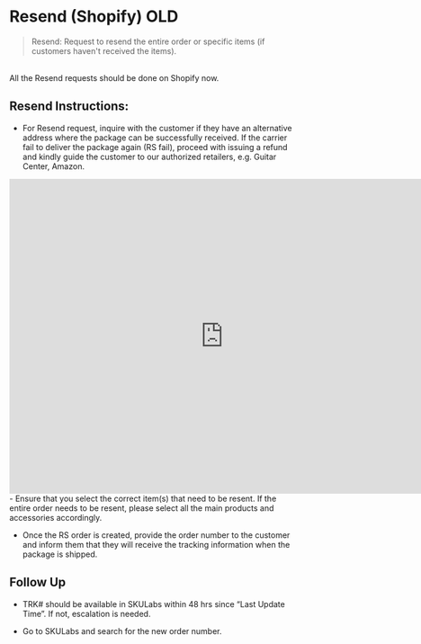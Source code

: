 # Resend (Shopify) OLD

> Resend: Request to resend the entire order or specific items (if customers haven't received the items).
<br>
All the Resend requests should be done on Shopify now.

## Resend Instructions:


- For Resend request, inquire with the customer if they have an alternative address where the package can be successfully received. If the carrier fail to deliver the package again (RS fail), proceed with issuing a refund and kindly guide the customer to our authorized retailers, e.g. Guitar Center, Amazon.
<iframe src="https://docs.google.com/presentation/d/e/2PACX-1vTaTkuW7BY5E8AQZWg2xQr1lsZR89S2Rn-ZAbi_h72JPZ2tnWKHnOczkcOdrE15qFwdKMrZppQFugIb/embed?start=false&loop=false" frameborder="0" width="760" height="560" allowfullscreen="true" mozallowfullscreen="true" webkitallowfullscreen="true"></iframe>
-   Ensure that you select the correct item(s) that need to be resent. If the entire order needs to be resent, please select all the main products and accessories accordingly. 

- Once the RS order is created, provide the order number to the customer and inform them that they will receive the tracking information when the package is shipped. 


## Follow Up

-  TRK# should be available in SKULabs within 48 hrs since “Last Update Time”. If not, escalation is needed.

- Go to SKULabs and search for the new order number.